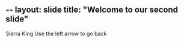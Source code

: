 --
layout: slide 
title: "Welcome to our second slide"
--
Sierra King 
Use the left arrow to go back 
